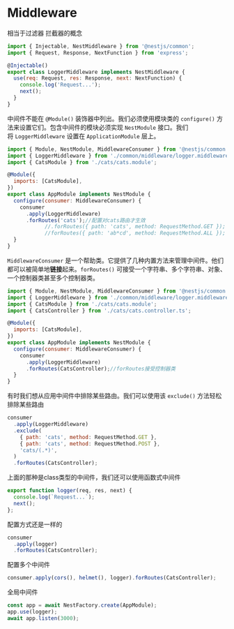 # Middleware

相当于过滤器 拦截器的概念

```jsx
import { Injectable, NestMiddleware } from '@nestjs/common';
import { Request, Response, NextFunction } from 'express';

@Injectable()
export class LoggerMiddleware implements NestMiddleware {
  use(req: Request, res: Response, next: NextFunction) {
    console.log('Request...');
    next();
  }
}
```

中间件不能在 `@Module()` 装饰器中列出。我们必须使用模块类的 `configure()` 方法来设置它们。包含中间件的模块必须实现 `NestModule` 接口。我们将 `LoggerMiddleware` 设置在 `ApplicationModule` 层上。

```jsx
import { Module, NestModule, MiddlewareConsumer } from '@nestjs/common';
import { LoggerMiddleware } from './common/middleware/logger.middleware';
import { CatsModule } from './cats/cats.module';

@Module({
  imports: [CatsModule],
})
export class AppModule implements NestModule {
  configure(consumer: MiddlewareConsumer) {
    consumer
      .apply(LoggerMiddleware)
      .forRoutes('cats');//配置对cats路由才生效
			//.forRoutes({ path: 'cats', method: RequestMethod.GET });
			//forRoutes({ path: 'ab*cd', method: RequestMethod.ALL });
  }
}
```

`MiddlewareConsumer` 是一个帮助类。它提供了几种内置方法来管理中间件。他们都可以被简单地**链接**起来。`forRoutes()` 可接受一个字符串、多个字符串、对象、一个控制器类甚至多个控制器类。

```jsx
import { Module, NestModule, MiddlewareConsumer } from '@nestjs/common';
import { LoggerMiddleware } from './common/middleware/logger.middleware';
import { CatsModule } from './cats/cats.module';
import { CatsController } from './cats/cats.controller.ts';

@Module({
  imports: [CatsModule],
})
export class AppModule implements NestModule {
  configure(consumer: MiddlewareConsumer) {
    consumer
      .apply(LoggerMiddleware)
      .forRoutes(CatsController);//forRoutes接受控制器类
  }
}
```

有时我们想从应用中间件中排除某些路由。我们可以使用该 `exclude()` 方法轻松排除某些路由

```jsx
consumer
  .apply(LoggerMiddleware)
  .exclude(
    { path: 'cats', method: RequestMethod.GET },
    { path: 'cats', method: RequestMethod.POST },
    'cats/(.*)',
  )
  .forRoutes(CatsController);
```

上面的那种是class类型的中间件，我们还可以使用函数式中间件

```jsx
export function logger(req, res, next) {
  console.log(`Request...`);
  next();
};
```

配置方式还是一样的

```jsx
consumer
  .apply(logger)
  .forRoutes(CatsController);
```

配置多个中间件

```jsx
consumer.apply(cors(), helmet(), logger).forRoutes(CatsController);
```

全局中间件

```jsx
const app = await NestFactory.create(AppModule);
app.use(logger);
await app.listen(3000);
```